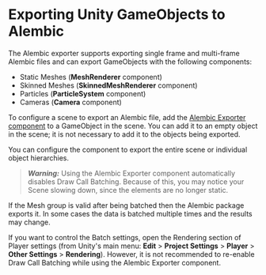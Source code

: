 # Exporting Unity GameObjects to Alembic

The Alembic exporter supports exporting single frame and multi-frame Alembic files and can export GameObjects with the following components:

- Static Meshes (**MeshRenderer** component)
- Skinned Meshes (**SkinnedMeshRenderer** component)
- Particles (**ParticleSystem** component)
- Cameras (**Camera** component)

To configure a scene to export an Alembic file, add the [Alembic Exporter component](ref_Exporter.html) to a GameObject in the scene. You can add it to an empty object in the scene; it is not necessary to add it to the objects being exported. 

You can configure the component to export the entire scene or individual object hierarchies.

> ***Warning:*** Using the Alembic Exporter component automatically disables Draw Call Batching. Because of this, you may notice your Scene slowing down, since the elements are no longer static. 

If the Mesh group is valid after being batched then the Alembic package exports it. In some cases the data is batched multiple times and the results may change.  

If you want to control the Batch settings, open the Rendering section of Player settings (from Unity's main menu: **Edit** > **Project Settings** > **Player** > **Other Settings** > **Rendering**). However, it is not recommended to re-enable Draw Call Batching while using the Alembic Exporter component.

